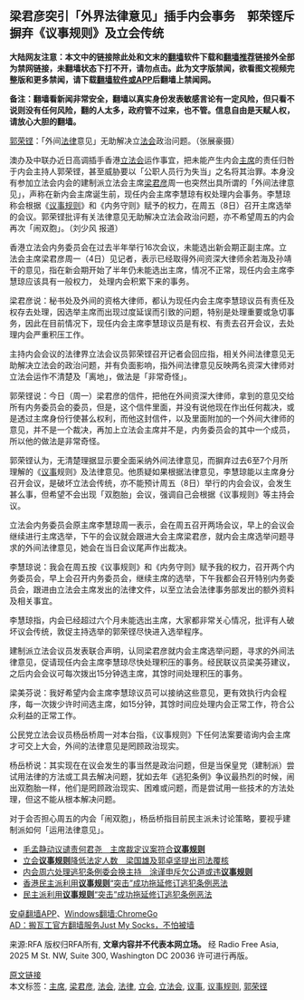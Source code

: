  <h2>梁君彦突引「外界法律意见」插手内会事务　郭荣铿斥摒弃《议事规则》及立会传统</h2> <p class="notice"><b>大陆网友注意：本文中的链接除此处和文末的<a href="https://github.com/bannedbook/fanqiang" >翻墙</a>软件下载和<a href="https://github.com/killgcd/justmysocks/blob/master/README.md">翻墙推荐</a>链接外全部为禁网链接，未翻墙状态下打不开，请勿点击。此为文字版禁闻，欲看图文视频完整版和更多禁闻，请下载<a href="https://github.com/bannedbook/fanqiang">翻墙软件或APP</a>后翻墙上禁闻网。</p><p>备注：翻墙看新闻非常安全，翻墙以真实身份发表敏感言论有一定风险，但只看不说则没有任何风险，翻的人太多，政府管不过来，也不管。信息自由是天赋人权，请放心大胆的翻墙。</b></p>  <div class="entry"> <p><span><a href="https://www.bannedbook.org/bnews/tag/%E9%83%AD%E8%8D%A3%E9%93%BF/" class="st_tag internal_tag" rel="tag" title="标签 郭荣铿 下的日志">郭荣铿</a>：「外间<a href="https://www.bannedbook.org/bnews/tag/%e6%b3%95%e5%be%8b/" class="st_tag internal_tag" rel="tag" title="标签 法律 下的日志">法律</a>意见」无助解决立<a href="https://www.bannedbook.org/bnews/tag/%E6%B3%95%E4%BC%9A/" class="st_tag internal_tag" rel="tag" title="标签 法会 下的日志">法会</a>政治问题。（张展豪摄）</span></p> <p>澳办及中联办近日高调插手香港<a href="https://www.bannedbook.org/bnews/tag/%e7%ab%8b%e6%b3%95%e4%bc%9a/" class="st_tag internal_tag" rel="tag" title="标签 立法会 下的日志">立法会</a>运作事宜，把未能产生内会<a href="https://www.bannedbook.org/bnews/tag/%E4%B8%BB%E5%B8%AD/" class="st_tag internal_tag" rel="tag" title="标签 主席 下的日志">主席</a>的责任归咎于内会主持人郭荣铿，甚至威胁要以「公职人员行为失当」之名将其治罪。本身没有参加立法会内会的建制派立法会主席<a href="https://www.bannedbook.org/bnews/tag/%E6%A2%81%E5%90%9B%E5%BD%A6/" class="st_tag internal_tag" rel="tag" title="标签 梁君彦 下的日志">梁君彦</a>周一也突然出具所谓的「外间法律意见」，声称在新内会主席诞生前，现任内会主席李慧琼有权处理内会事务。李慧琼称会根据《<a href="https://www.bannedbook.org/bnews/tag/%E8%AE%AE%E4%BA%8B%E8%A7%84%E5%88%99/" class="st_tag internal_tag" rel="tag" title="标签 议事规则 下的日志">议事规则</a>》和《内务守则》赋予的权力，在周五（8日）召开主席选举的会议。郭荣铿批评有关法律意见无助解决立法会政治问题，亦不希望周五的内会再次「闹双胞」。（刘少风  报道）</p> <p>香港立法会内务委员会在过去半年举行16次会议，未能选出新会期正副主席。立法会主席梁君彦周一（4日）见记者，表示已经取得外间资深大律师余若海及孙靖干的意见，指在新会期开始了半年仍未能选出主席，情况不正常，现任内会主席李慧琼应该具有一般权力， 处理内会积累下来的事务。</p> <p>梁君彦说：秘书处及外间的资格大律师，都认为现任内会主席李慧琼议员有责任及权存去处理，因选举主席而出现过度延误而引致的问题，特别是处理重要或急切事务，因此在目前情况下，现任内会主席李慧琼议员是有权、有责去召开会议，去处理内会严重积压工作。</p>  <p>主持内会会议的法律界立法会议员郭荣铿召开记者会回应指，相关外间法律意见无助解决立法会的政治问题，并有负面影响，指外间法律意见反映两名资深大律师对立法会运作不清楚及「离地」，做法是「非常奇怪」。</p> <p>郭荣铿说：今日（周一）梁君彦的信件，把他在外间资深大律师，拿到的意见交给所有内务委员会的委员，但是，这个信件里面，并没有说他现在作出任何裁决，或是透过主席身份行使甚么权利，而他这封信件，以及里面附加的一个外间大律师的意见，并不是一个裁决，再加上立法会主席并不是，内务委员会的其中一个成员，所以他的做法是非常奇怪。</p> <p>郭荣铿认为，无清楚理据显示要全面采纳外间法律意见，而摒弃过去6至7个月所理解的《<a href="https://www.bannedbook.org/bnews/tag/%E8%AE%AE%E4%BA%8B/" class="st_tag internal_tag" rel="tag" title="标签 议事 下的日志">议事</a>规则》及法律意见。他质疑如果根据法律意见，李慧琼能以主席身分召开会议，是破坏立法会传统，亦不能预计周五（8日）举行的内会会议，会发生甚么事，但希望不会出现「双胞胎」会议，强调自己会根据《议事规则》等主持会议。</p> <p>立法会内务委员会原主席李慧琼周一表示，会在周五召开两场会议，早上的会议会继续进行主席选举，下午的会议就会跟进大会主席梁君彦，就内会主席选举问题寻求的外间法律意见，她会在当日会议尾声作出裁决。</p>  <p>李慧琼说：我会在周五按《议事规则》和《内务守则》赋予我的权力，召开两个内务委员会，早上会召开内务委员会，继续主席的选举，下午我都会召开特别内务委员会，跟进由立法会主席发出的法律文件，以至立法会法律事务部发出的额外资料及相关事宜。</p> <p>李慧琼指，内会已经超过六个月未能选出主席，大家都非常关心情况，批评有人破坏议会传统，敦促主持选举的郭荣铿尽快进入选举程序。</p> <p>建制派立法会议员发表联合声明，认同梁君彦就内会主席选举问题，寻求的外间法律意见，促请现任内会主席李慧琼尽快处理积压的事务。经民联议员梁美芬建议，之后内会会议可每次拨出15分钟选主席，其馀时间处理积压的事务。</p> <p>梁美芬说：我好希望内会主席李慧琼议员可以接纳这些意见，更有效执行内会程序，每一次拨少许时间选主席，如15分钟，其馀时间应处理内会正常工作，符合公众利益的正常工作。</p>  <p>公民党立法会议员杨岳桥周一对本台指，《议事规则》下任何法案要谘询内会主席才可交上大会，外间的法律意见是罔顾政治现实。</p> <p>杨岳桥说：其实现在在议会发生的事当然是政治问题，但是当保皇党（建制派）尝试用法律的方法或工具去解决问题，犹如去年《逃犯条例》争议最热烈的时候，闹出双胞胎一样，他们是罔顾政治现实、困难或问题，而是尝试用一些技术的方法处理，但这不能从根本解决问题。</p> <p>对于会否担心周五的内会「闹双胞」，杨岳桥指目前民主派未讨论策略，要视乎建制派如何「运用法律意见」。</p> <ul class='op-related-articles' title='相关阅读'> <li><a href='https://www.bannedbook.org/bnews/headline/20191211/1239502.html' target='_blank'>毛孟静动议谴责何君尧　主席裁定议案符合<b>议事规则</b></a></li> <li><a href='https://www.bannedbook.org/bnews/headline/20190508/1124982.html' target='_blank'>立会<b>议事规则</b>降低法定人数　梁国雄及郭卓坚提出司法覆核</a></li> <li><a href='https://www.bannedbook.org/bnews/headline/20190501/1121767.html' target='_blank'>内会周六处理逃犯条例委会换主持　涂谨申斥欠公道或违<b>议事规则</b></a></li> <li><a href='https://www.bannedbook.org/bnews/taiwannews/20190419/1116131.html' target='_blank'>香港民主派利用<b>议事规则</b>“突击”成功拖延修订逃犯条例恶法</a></li> <li><a href='https://www.bannedbook.org/bnews/baitai/20190418/1115668.html' target='_blank'>民主派利用<b>议事规则</b>“突击”成功拖延修订逃犯条例恶法</a></li> </ul> <div class="texttj"> <a href="https://github.com/bannedbook/fanqiang/wiki/%E7%A6%81%E9%97%BB%E7%BD%91%E5%AE%89%E5%8D%93%E7%BF%BB%E5%A2%99%E6%96%B0%E9%97%BBAPP" target="_blank">安卓翻墙APP</a>、<a href="https://github.com/bannedbook/fanqiang/wiki/Chrome%E4%B8%80%E9%94%AE%E7%BF%BB%E5%A2%99%E5%8C%85" target="_blank">Windows翻墙:ChromeGo</a><br/> <a href="https://github.com/killgcd/justmysocks/blob/master/README.md" target="_blank">AD：搬瓦工官方翻墙服务Just My Socks，不怕被墙</a> </div><p>来源:RFA  版权归RFA所有, <strong>文章内容并不代表本网立场。</strong>  经 Radio Free Asia, 2025 M St. NW, Suite 300, Washington DC 20036 许可进行再版。</p> <a name='sharetosocial'></a>         <div><a href='https://www.bannedbook.org/bnews/headline/20200504/1322992.html'>原文链接</a></div>  </div><!--END ENTRY--> <div class="postfooter"> <div>本文标签：<a href="https://www.bannedbook.org/bnews/tag/%E4%B8%BB%E5%B8%AD/" rel="tag">主席</a>, <a href="https://www.bannedbook.org/bnews/tag/%E6%A2%81%E5%90%9B%E5%BD%A6/" rel="tag">梁君彦</a>, <a href="https://www.bannedbook.org/bnews/tag/%E6%B3%95%E4%BC%9A/" rel="tag">法会</a>, <a href="https://www.bannedbook.org/bnews/tag/%e6%b3%95%e5%be%8b/" rel="tag">法律</a>, <a href="https://www.bannedbook.org/bnews/tag/%E7%AB%8B%E4%BC%9A/" rel="tag">立会</a>, <a href="https://www.bannedbook.org/bnews/tag/%e7%ab%8b%e6%b3%95%e4%bc%9a/" rel="tag">立法会</a>, <a href="https://www.bannedbook.org/bnews/tag/%E8%AE%AE%E4%BA%8B/" rel="tag">议事</a>, <a href="https://www.bannedbook.org/bnews/tag/%E8%AE%AE%E4%BA%8B%E8%A7%84%E5%88%99/" rel="tag">议事规则</a>, <a href="https://www.bannedbook.org/bnews/tag/%E9%83%AD%E8%8D%A3%E9%93%BF/" rel="tag">郭荣铿</a></div>  </div><!--END POSTFOOTER--> 